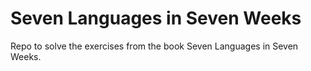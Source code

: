 # Seven Languages in Seven Weeks

Repo to solve the exercises from the book Seven Languages in Seven Weeks.
